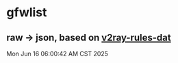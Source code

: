 # gfwlist
## raw -> json, based on [v2ray-rules-dat](https://github.com/Loyalsoldier/v2ray-rules-dat)
Mon Jun 16 06:00:42 AM CST 2025


